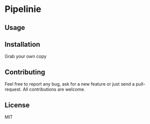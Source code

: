# Pipelinie

## Usage

## Installation

Grab your own copy

## Contributing

Feel free to report any bug, ask for a new feature or just send a pull-request. All contributions are welcome.
	
## License

MIT
